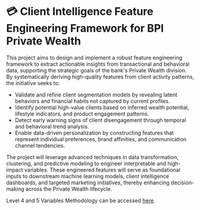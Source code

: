 # 💳 Client Intelligence Feature Engineering Framework for BPI Private Wealth 

This project aims to design and implement a robust feature engineering framework to extract actionable insights from transactional and behavioral data, supporting the strategic goals of the bank's Private Wealth division. By systematically deriving high-quality features from client activity patterns, the initiative seeks to:

- Validate and refine client segmentation models by revealing latent behaviors and financial habits not captured by current profiles.
- Identify potential high-value clients based on inferred wealth potential, lifestyle indicators, and product engagement patterns.
- Detect early warning signs of client disengagement through temporal and behavioral trend analysis.
- Enable data-driven personalization by constructing features that represent individual preferences, brand affinities, and communication channel tendencies.

The project will leverage advanced techniques in data transformation, clustering, and predictive modeling to engineer interpretable and high-impact variables. These engineered features will serve as foundational inputs to downstream machine learning models, client intelligence dashboards, and targeted marketing initiatives, thereby enhancing decision-making across the Private Wealth lifecycle.

Level 4 and 5 Variables Methodology can be accessed [here](https://docs.google.com/document/d/1s5r3u6ZtwDaVEVlLISadFqqUr4oy28M0Jxyn8wlCgK0/edit?usp=sharing).
